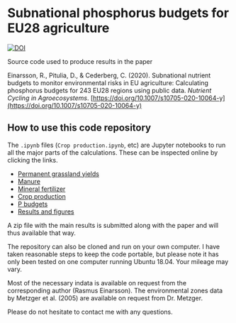 # Subnational phosphorus budgets for EU28 agriculture

[![DOI](https://zenodo.org/badge/DOI/10.5281/zenodo.3610358.svg)](https://doi.org/10.5281/zenodo.3610358)

Source code used to produce results in the paper

Einarsson, R., Pitulia, D., & Cederberg, C. (2020). Subnational nutrient budgets to monitor environmental risks in EU agriculture: Calculating phosphorus budgets for 243 EU28 regions using public data. *Nutrient Cycling in Agroecosystems*. [https://doi.org/10.1007/s10705-020-10064-y](https://doi.org/10.1007/s10705-020-10064-y)

## How to use this code repository

The `.ipynb` files (`Crop production.ipynb`, etc) are Jupyter notebooks to run all the major parts of the calculations. These can be inspected online by clicking the links.

* [Permanent grassland yields](Permanent%20grassland%20yields.ipynb)
* [Manure](Manure.ipynb)
* [Mineral fertilizer](Mineral%20fertilizer.ipynb)
* [Crop production](Crop%20production.ipynb)
* [P budgets](P%20budgets.ipynb)
* [Results and figures](Results%20and%20figures.ipynb)

A zip file with the main results is submitted along with the paper and will thus available that way.

The repository can also be cloned and run on your own computer. I have taken reasonable steps to keep the code portable, but please note it has only been tested on one computer running Ubuntu 18.04. Your mileage may vary.

Most of the necessary indata is available on request from the corresponding author (Rasmus Einarsson). The environmental zones data by Metzger et al. (2005) are available on request from Dr. Metzger.

Please do not hesitate to contact me with any questions.
